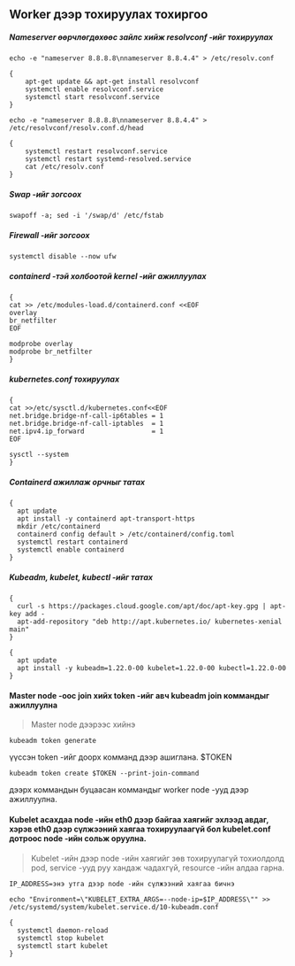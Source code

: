 ## Worker дээр тохируулах тохиргоо

##### Nameserver өөрчлөгдөхөөс зайлс хийж resolvconf -ийг тохируулах

```shell
echo -e "nameserver 8.8.8.8\nnameserver 8.8.4.4" > /etc/resolv.conf
```

```shell
{
    apt-get update && apt-get install resolvconf
    systemctl enable resolvconf.service
    systemctl start resolvconf.service
}
```

```shell
echo -e "nameserver 8.8.8.8\nnameserver 8.8.4.4" > /etc/resolvconf/resolv.conf.d/head
```

```shell
{
    systemctl restart resolvconf.service
    systemctl restart systemd-resolved.service
    cat /etc/resolv.conf
}
```

##### Swap -ийг зогсоох

```shell
swapoff -a; sed -i '/swap/d' /etc/fstab
```
##### Firewall -ийг зогсоох

```shell
systemctl disable --now ufw
```

##### containerd -тэй холбоотой kernel -ийг ажиллуулах

```shell
{
cat >> /etc/modules-load.d/containerd.conf <<EOF
overlay
br_netfilter
EOF

modprobe overlay
modprobe br_netfilter
}
```

##### kubernetes.conf тохируулах

```shell
{
cat >>/etc/sysctl.d/kubernetes.conf<<EOF
net.bridge.bridge-nf-call-ip6tables = 1
net.bridge.bridge-nf-call-iptables  = 1
net.ipv4.ip_forward                 = 1
EOF

sysctl --system
}
```

##### Containerd ажиллаж орчныг татах
```shell
{
  apt update
  apt install -y containerd apt-transport-https
  mkdir /etc/containerd
  containerd config default > /etc/containerd/config.toml
  systemctl restart containerd
  systemctl enable containerd
}
```

##### Kubeadm, kubelet, kubectl -ийг татах
```shell
{
  curl -s https://packages.cloud.google.com/apt/doc/apt-key.gpg | apt-key add -
  apt-add-repository "deb http://apt.kubernetes.io/ kubernetes-xenial main"
}
```

```shell
{
  apt update
  apt install -y kubeadm=1.22.0-00 kubelet=1.22.0-00 kubectl=1.22.0-00
}

```

#### Master node -оос join хийх token -ийг авч kubeadm join коммандыг ажиллуулна
> Master node дээрээс хийнэ
```shell
kubeadm token generate
```
үүссэн token -ийг доорх комманд дээр ашиглана. $TOKEN
```shell
kubeadm token create $TOKEN --print-join-command
```
дээрх коммандын буцаасан коммандыг worker node -ууд дээр ажиллуулна.

#### Kubelet асахдаа node -ийн eth0 дээр байгаа хаягийг эхлээд авдаг, хэрэв eth0 дээр сүлжээний хаягаа тохируулаагүй бол kubelet.conf дотроос node -ийн сольж оруулна.
> Kubelet -ийн дээр node -ийн хаягийг зөв тохируулагүй тохиолдолд pod, service -ууд руу хандаж чадахгүй, resource -ийн алдаа гарна.
```shell
IP_ADDRESS=энэ утга дээр node -ийн сүлжээний хаягаа бичнэ
```
```shell
echo "Environment=\"KUBELET_EXTRA_ARGS=--node-ip=$IP_ADDRESS\"" >> /etc/systemd/system/kubelet.service.d/10-kubeadm.conf

{
  systemctl daemon-reload
  systemctl stop kubelet
  systemctl start kubelet
}
```
